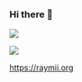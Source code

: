 ### Hi there 👋


![](https://hitcounter.pythonanywhere.com/count/tag.svg?url=https%3A%2F%2Fgithub.com%2FRaymiiOrg%2FRaymiiOrg)

![](https://github-readme-stats.vercel.app/api?username=RaymiiOrg&show_icons=true&layout=compact)

https://raymii.org
